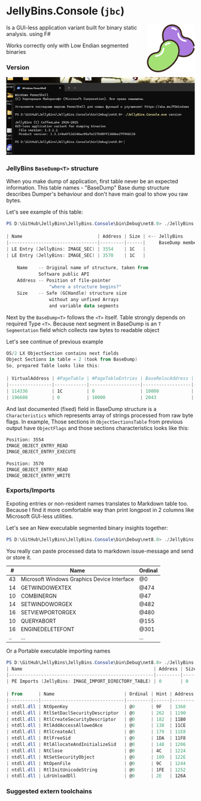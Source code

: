# JellyBins.Console (`jbc`)

<img align="right" src="JellyBins.Assets/beans128.png">
Is a GUI-less application variant built for
binary static analysis. using F#

 Works correctly only with Low Endian segmented binaries

### Version

<img src="JellyBins.Assets/version.png">

### JellyBins `BaseDump<T>` structure

When you make dump of application, first table never be
an expected information. This table names - "BaseDump" 
Base dump structure describes Dumper's behaviour and
don't have main goal to show you raw bytes.

Let's see example of this table:

```powershell
PS D:\GitHub\JellyBins\JellyBins.Console\bin\Debug\net8.0> ./JellyBins.Console.exe dump "D:\Анализ файлов\inst\LE\DOOM.EXE" --sections

| Name                            | Address | Size | <-- JellyBins
|---------------------------------|---------|------|     BaseDump members
| LE Entry (JellyBins: IMAGE_SEC) | 3554    | 1C   | 
| LE Entry (JellyBins: IMAGE_SEC) | 3570    | 1C   |

    Name    -- Original name of structure, taken from 
            Software public API
    Address -- Position of file-pointer 
                "where a structure begins?" 
    Size    -- Safe (GCHandle) structure size
                without any unfixed Arrays
                and variable data segments
```

Next by the `BaseDump<T>` follows the `<T>` itself.
Table strongly depends on required Type `<T>`.
Because next segment in BaseDump is an `T Segmentation` field
which collects raw bytes to readable object

Let's see continue of previous example

```powershell
OS/2 LX ObjectSection contains next fields 
Object Sections in table = 2 (took from BaseDump)
So, prepared Table looks like this:

| VirtualAddress | #PageTable | #PageTableEntries | BaseRelocAddress | ObjectFlags |
|----------------|------------|-------------------|------------------|-------------|
| 114336         | 1C         | 0                 | 10000            | 2045        |
| 196608         | 0          | 10000             | 2043             | 1D          |

```

And last documented (fixed) field in BaseDump structure is
a `Characteristics` which represents array of strings
processed from raw byte flags. In example, Those sections in
`ObjectSectionsTable` from previous output
have `ObjectFlags` and those sections characteristics 
looks like this:

```
Position: 3554
IMAGE_OBJECT_ENTRY_READ
IMAGE_OBJECT_ENTRY_EXECUTE

Position: 3570
IMAGE_OBJECT_ENTRY_READ
IMAGE_OBJECT_ENTRY_WRITE
```

### Exports/Imports

Expoting entries or non-resident names translates to Markdown table too.
Because I find it more comfortable way than print longpost in 2 columns
like Microsoft GUI-less utilities.

Let's see an New executable segmented binary insights
together:

```powershell
PS D:\GitHub\JellyBins\JellyBins.Console\bin\Debug\net8.0> ./JellyBins.Console.exe dump "D:\Анализ файлов\inst\NE\GDI.EXE" --exports 
```

You really can paste processed data to markdown issue-message and
send or store it. 

| #  | Name                                        | Ordinal |
|----|---------------------------------------------|---------|
| 43 | Microsoft Windows Graphics Device Interface | @0      |
| 14 | GETWINDOWEXTEX                              | @474    |
| 10 | COMBINERGN                                  | @47     |
| 14 | SETWINDOWORGEX                              | @482    |
| 16 | SETVIEWPORTORGEX                            | @480    |
| 10 | QUERYABORT                                  | @155    |
| 16 | ENGINEDELETEFONT                            | @301    |
| .. | ...                                         | ...     |

Or a Portable executable importing names

```powershell
PS D:\GitHub\JellyBins\JellyBins.Console\bin\Debug\net8.0> ./JellyBins.Console.exe dump "D:\Анализ файлов\inst\PE\SMSS.EXE" --imports
| Name                                                 | Address | Size |
|------------------------------------------------------|---------|------|
| PE Imports (JellyBins: IMAGE_IMPORT_DIRECTORY_TABLE) | 0       | 0    |

| From      | Name                          | Ordinal | Hint | Address |
|-----------|-------------------------------|---------|------|---------|
| ntdll.dll | NtOpenKey                     | @0      | 9F   | 1360    |
| ntdll.dll | RtlSetDaclSecurityDescriptor  | @0      | 262  | 1190    |
| ntdll.dll | RtlCreateSecurityDescriptor   | @0      | 182  | 11B0    |
| ntdll.dll | RtlAddAccessAllowedAce        | @0      | 138  | 11CE    |
| ntdll.dll | RtlCreateAcl                  | @0      | 179  | 11E8    |
| ntdll.dll | RtlFreeSid                    | @0      | 1DA  | 11F8    |
| ntdll.dll | RtlAllocateAndInitializeSid   | @0      | 148  | 1206    |
| ntdll.dll | NtClose                       | @0      | 4C   | 1224    |
| ntdll.dll | NtSetSecurityObject           | @0      | 109  | 122E    |
| ntdll.dll | NtOpenFile                    | @0      | 9C   | 1244    |
| ntdll.dll | RtlInitUnicodeString          | @0      | 1FE  | 1252    |
| ntdll.dll | LdrUnloadDll                  | @0      | 2E   | 126A    |

```

### Suggested extern toolchains

